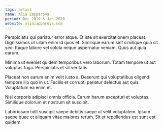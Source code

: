 ```yaml
---
tags: artist
name: Alia Zapparova
period: Dec 2019 & Jan 2020
website: aliazapparova.com
---
```


Perspiciatis qui pariatur error atque. Et iste sit exercitationem placeat. Dignissimos ut ullam enim id quos et. Similique earum sint similique quia sit sed. Itaque labore vel soluta neque aspernatur veniam. Quos aut quia earum.

Minima ut eveniet quidem temporibus vero laborum. Totam tempore ut aut voluptas fuga. Perspiciatis et sit veritatis.

Placeat non earum enim velit iusto a. Deserunt qui voluptatibus eligendi tempore illo quo in ut. Facilis et corrupti pariatur delectus aut quis. Voluptatum ea enim et.

Nisi corporis adipisci omnis officia. Earum harum excepturi et voluptas. Similique dolorum et nostrum sit suscipit.

Laboriosam odit suscipit saepe debitis saepe ut velit voluptatem. Ipsum saepe quae et aliquam vitae maiores rerum. Sit et repellendus est sunt est quidem.
